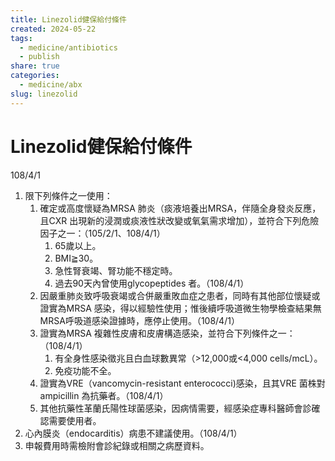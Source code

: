 ```yaml
---
title: Linezolid健保給付條件
created: 2024-05-22
tags:
  - medicine/antibiotics
  - publish
share: true
categories:
  - medicine/abx
slug: linezolid
---
```

# Linezolid健保給付條件  
  
108/4/1  
1. 限下列條件之一使用：  
	1. 確定或高度懷疑為MRSA 肺炎（痰液培養出MRSA，伴隨全身發炎反應，且CXR 出現新的浸潤或痰液性狀改變或氧氣需求增加），並符合下列危險因子之一：（105/2/1、108/4/1）  
		1. 65歲以上。  
		2. BMI≧30。  
		3. 急性腎衰竭、腎功能不穩定時。  
		4. 過去90天內曾使用glycopeptides 者。（108/4/1）  
	2. 因嚴重肺炎致呼吸衰竭或合併嚴重敗血症之患者，同時有其他部位懷疑或證實為MRSA 感染，得以經驗性使用；惟後續呼吸道微生物學檢查結果無MRSA呼吸道感染證據時，應停止使用。（108/4/1）  
	3. 證實為MRSA 複雜性皮膚和皮膚構造感染，並符合下列條件之一：（108/4/1）  
		1. 有全身性感染徵兆且白血球數異常（>12,000或<4,000 cells/mcL）。  
		2. 免疫功能不全。  
	4. 證實為VRE（vancomycin-resistant enterococci)感染，且其VRE 菌株對ampicillin 為抗藥者。（108/4/1）  
	5. 其他抗藥性革蘭氏陽性球菌感染，因病情需要，經感染症專科醫師會診確認需要使用者。  
2. 心內膜炎（endocarditis）病患不建議使用。（108/4/1）  
3. 申報費用時需檢附會診紀錄或相關之病歷資料。
